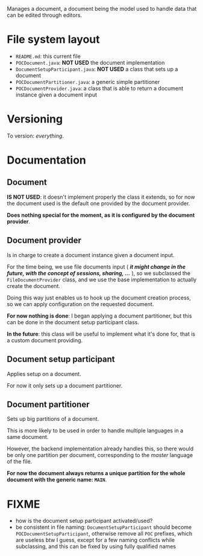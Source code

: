 Manages a document, a document being the model used to handle data that can be edited through editors.

# File system layout

* `README.md`: this current file
* `POCDocument.java`: __NOT USED__ the document implementation
* `DocumentSetupParticipant.java`: __NOT USED__ a class that sets up a document
* `POCDocumentPartitioner.java`: a generic simple partitioner
* `POCDocumentProvider.java`: a class that is able to return a document instance given a document input

# Versioning

To version: _everything_.

# Documentation

## Document

__IS NOT USED__: it doesn't implement properly the class it extends, so for now the document used is the default one provided by the document provider.

__Does nothing special for the moment, as it is configured by the document provider__.

## Document provider

Is in charge to create a document instance given a document input.

For the time being, we use file documents input ( ___it might change in the future, with the concept of sessions, sharing, ...___ ), so we subclassed the `FileDocumentProvider` class, and we use the base implementation to actually create the document.

Doing this way just enables us to hook up the document creation process, so we can apply configuration on the requested document.

__For now nothing is done__: I began applying a document partitioner, but this can be done in the document setup participant class.

__In the future__: this class will be useful to implement what it's done for, that is a custom document providing.

## Document setup participant

Applies setup on a document.

For now it only sets up a document partitioner.

## Document partitioner

Sets up big partitions of a document.

This is more likely to be used in order to handle multiple languages in a same document.

However, the backend implementation already handles this, so there would be only one partition per document, corresponding to the _master_ language of the file.

__For now the document always returns a unique partition for the whole document with the generic name: `MAIN`__.

# FIXME

* how is the document setup participant activated/used?
* be consistent in file naming: `DocumentSetupParticipant` should become `POCDocumentSetupParticipant`, otherwise remove all `POC` prefixes, which are useless btw I guess, except for a few naming conflicts while subclassing, and this can be fixed by using fully qualified names
